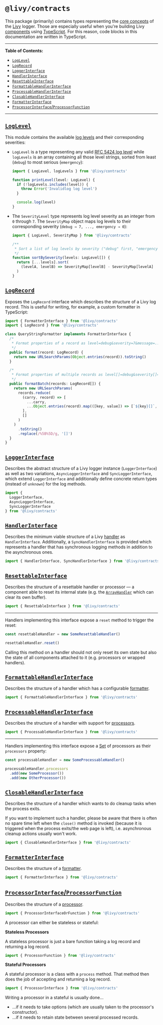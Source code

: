 # `@livy/contracts`

This package (primarily) contains types representing the [core concepts](../../README.md#concepts) of the [Livy](../../README.md#readme) logger. Those are especially useful when you're building Livy [components](../../README.md#components) using [TypeScript](http://typescriptlang.org). For this reason, code blocks in this documentation are written in TypeScript.

---

**Table of Contents:**

- [`LogLevel`](#loglevel)
- [`LogRecord`](#logrecord)
- [`LoggerInterface`](#loggerinterface)
- [`HandlerInterface`](#handlerinterface)
- [`ResettableInterface`](#resettableinterface)
- [`FormattableHandlerInterface`](#formattablehandlerinterface)
- [`ProcessableHandlerInterface`](#processablehandlerinterface)
- [`ClosableHandlerInterface`](#closablehandlerinterface)
- [`FormatterInterface`](#formatterinterface)
- [`ProcessorInterface`/`ProcessorFunction`](#processorinterfaceprocessorfunction)

---

## [`LogLevel`](src/log-level.ts)

This module contains the available [log levels](../../README.md#log-levels) and their corresponding severities:

- `LogLevel` is a type representing any valid [RFC 5424 log level](https://tools.ietf.org/html/rfc5424#page-11) while `logLevels` is an array containing all those level strings, sorted from least (`debug`) to most serious (`emergency`):

  ```ts
  import { LogLevel, logLevels } from '@livy/contracts'

  function printLevel(level: LogLevel) {
    if (!logLevels.includes(level)) {
      throw Error('Invalidlog log level')
    }

    console.log(level)
  }
  ```

- The `SeverityLevel` type represents log level severity as an integer from `0` through `7`. The `SeverityMap` object maps log levels to their corresponding severity (`debug → 7, ..., emergency → 0`):

  ```ts
  import { LogLevel, SeverityMap } from '@livy/contracts'

  /**
   * Sort a list of log levels by severity ("debug" first, "emergency" last)
   */
  function sortBySeverity(levels: LogLevel[]) {
    return [...levels].sort(
      (levelA, levelB) => SeverityMap[levelB] - SeverityMap[levelA]
    )
  }
  ```

## [`LogRecord`](src/log-record.ts)

Exposes the `LogRecord` interface which describes the structure of a Livy log record. This is useful for writing, for example, a custom formatter in TypeScript:

```ts
import { FormatterInterface } from '@livy/contracts'
import { LogRecord } from '@livy/contracts'

class QueryStringFormatter implements FormatterInterface {
  /*
   * Format properties of a record as level=debug&severity=7&message=...
   */
  public format(record: LogRecord) {
    return new URLSearchParams(Object.entries(record)).toString()
  }

  /*
   * Format properties of multiple records as level[]=debug&severity[]=7&message[]=...
   */
  public formatBatch(records: LogRecord[]) {
    return new URLSearchParams(
      records.reduce(
        (carry, record) => [
          ...carry,
          ...Object.entries(record).map(([key, value]) => [`${key}[]`, value])
        ],
        []
      )
    )
      .toString()
      .replace(/%5B%5D/g, '[]')
  }
}
```

## [`LoggerInterface`](src/logger-interface.ts)

Describes the abstract structure of a Livy logger instance (`LoggerInterface`) as well as two variations, `AsyncLoggerInterface` and `SyncLoggerInterface`, which extend `LoggerInterface` and additionally define concrete return types (instead of `unknown`) for the log methods.

```ts
import {
  LoggerInterface,
  AsyncLoggerInterface,
  SyncLoggerInterface
} from '@livy/contracts'
```

## [`HandlerInterface`](src/handler-interface.ts)

Describes the minimum viable structure of a Livy [handler](../../README.md#handlers) as `HandlerInterface`. Additionally, a `SyncHandlerInterface` is provided which represents a handler that has synchronous logging methods in addition to the asynchronous ones.

```ts
import { HandlerInterface, SyncHandlerInterface } from '@livy/contracts'
```

## [`ResettableInterface`](src/resettable-interface.ts)

Describes the structure of a resettable handler or processor — a component able to reset its internal state (e.g. the [`ArrayHandler`](../array-handler/README.md#readme) which can clear its own buffer).

```ts
import { ResettableInterface } from '@livy/contracts'
```

---

Handlers implementing this interface expose a `reset` method to trigger the reset:

```js
const resettableHandler = new SomeResettableHandler()

resettableHandler.reset()
```

Calling this method on a handler should not only reset its own state but also the state of all components attached to it (e.g. processors or wrapped handlers).

## [`FormattableHandlerInterface`](src/formattable-handler-interface.ts)

Describes the structure of a handler which has a configurable [formatter](../../README.md#formatters).

```ts
import { FormattableHandlerInterface } from '@livy/contracts'
```

## [`ProcessableHandlerInterface`](src/processable-handler-interface.ts)

Describes the structure of a handler with support for [processors](../../README.md#processors).

```ts
import { ProcessableHandlerInterface } from '@livy/contracts'
```

---

Handlers implementing this interface expose a [Set](https://developer.mozilla.org/en-US/docs/Web/JavaScript/Reference/Global_Objects/Set) of processors as their `processors` property:

<!-- prettier-ignore -->
```js
const processableHandler = new SomeProcessableHandler()

processableHandler.processors
  .add(new SomeProcessor())
  .add(new OtherProcessor())
```

## [`ClosableHandlerInterface`](src/closable-handler-interface.ts)

Describes the structure of a handler which wants to do cleanup tasks when the process exits.

If you want to implement such a handler, please be aware that there is often no spare time left when the `close()` method is invoked (because it is triggered when the process exits/the web page is left), i.e. asynchronous cleanup actions usually won't work.

```ts
import { ClosableHandlerInterface } from '@livy/contracts'
```

## [`FormatterInterface`](src/formatter-interface.ts)

Describes the structure of a [formatter](../../README.md#formatters).

```ts
import { FormatterInterface } from '@livy/contracts'
```

## [`ProcessorInterface`/`ProcessorFunction`](src/processor-interface.ts)

Describes the structure of a [processor](../../README.md#processors).

```ts
import { ProcessorInterfaceOrFunction } from '@livy/contracts'
```

A processor can either be stateless or stateful:

**Stateless Processors**

A stateless processor is just a bare function taking a log record and returning a log record.

```ts
import { ProcessorFunction } from '@livy/contracts'
```

**Stateful Processors**

A stateful processor is a class with a `process` method. That method then does the job of accepting and returning a log record.

```ts
import { ProcessorInterface } from '@livy/contracts'
```

Writing a processor in a stateful is usually done...

- ...if it needs to take options (which are usually taken to the processor's constructor).
- ...if it needs to retain state between several processed records.
